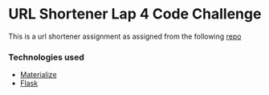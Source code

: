 # URL Shortener Lap 4 Code Challenge

This is a url shortener assignment as assigned from the following [repo](https://gist.github.com/getfutureproof-admin/2c7a6c700dab1a2c41c8ad27c89f2b1f)

### Technologies used

- [Materialize](https://materializecss.com/)
- [Flask](https://flask.palletsprojects.com/en/2.2.x/)
